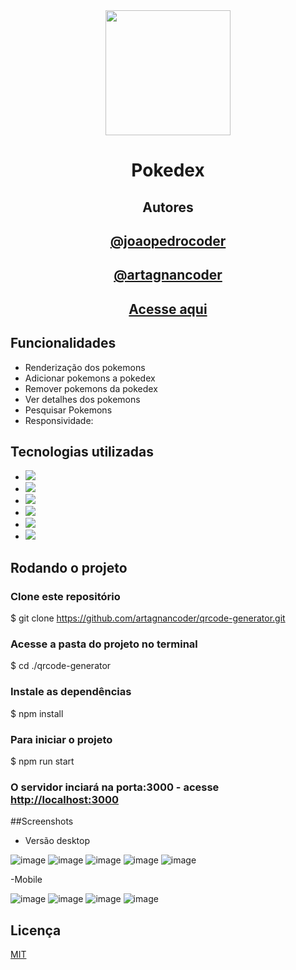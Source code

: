 

<div align="center">
<img src='https://media1.giphy.com/media/96Xaju9KRM4ne/giphy.gif?cid=ecf05e47184jtmgvar6elhzx6mlponmq6fu4lu74m64wqxay&rid=giphy.gif&ct=g' width="200" height="200">
  </div>
<div align="center"> 
<h1> Pokedex </h1>
</div>

<div align="center"> 

  ## Autores

  <h2> <a href="https://github.com/joaopedrocoder"> @joaopedrocoder </a> </h2>
  <h2> <a href="https://github.com/artagnancoder"> @artagnancoder </a> </h2>
</div>




<div align="center"> 
  <h2> <a href='http://political-letter.surge.sh/' target='_blank'> Acesse aqui </a> </h2>
</div>




## Funcionalidades

- Renderização dos pokemons
- Adicionar pokemons a pokedex
- Remover pokemons da pokedex
- Ver detalhes dos pokemons
- Pesquisar Pokemons
- Responsividade:

## Tecnologias utilizadas

- <img src="https://img.shields.io/badge/JavaScript-F7DF1E?style=for-the-badge&logo=javascript&logoColor=black" target="_blank">
- <img src="https://img.shields.io/badge/HTML5-E34F26?style=for-the-badge&logo=html5&logoColor=white" target="_blank">
- <img src="https://img.shields.io/badge/CSS3-1572B6?style=for-the-badge&logo=css3&logoColor=white" target="_blank">
- <img src="https://img.shields.io/badge/React-20232A?style=for-the-badge&logo=react&logoColor=61DAFB" target="_blank">
- <img src="https://img.shields.io/badge/styled--components-DB7093?style=for-the-badge&logo=styled-components&logoColor=white" target="_blank">
- <img src="https://img.shields.io/badge/Material--UI-0081CB?style=for-the-badge&logo=material-ui&logoColor=white" target="_blank">


## Rodando o projeto

### Clone este repositório
$ git clone <https://github.com/artagnancoder/qrcode-generator.git>

### Acesse a pasta do projeto no terminal
$ cd ./qrcode-generator

### Instale as dependências
$ npm install

### Para iniciar o projeto
$ npm run start

### O servidor inciará na porta:3000 - acesse <http://localhost:3000>

##Screenshots

- Versão desktop

![image](https://user-images.githubusercontent.com/83232317/131231277-42df50a4-5204-4b19-be13-17fe1807d73b.png)
![image](https://user-images.githubusercontent.com/81184973/126021807-d3a05ca8-9a41-4a41-89fb-0dfad3c605e4.png)
![image](https://user-images.githubusercontent.com/81184973/126021816-9d411272-6dd9-4001-8477-24ce78ccca73.png)
![image](https://user-images.githubusercontent.com/81184973/126021822-e8f3746c-0c17-49e4-a590-3f02bedd6ab1.png)
![image](https://user-images.githubusercontent.com/81184973/126021854-330b3de2-99b9-4e70-a0f0-7da5271cb950.png)

-Mobile

![image](https://user-images.githubusercontent.com/81184973/126077130-7cc4ce82-b431-4663-9d22-bdb3b72b265a.png)
![image](https://user-images.githubusercontent.com/81184973/126077143-0a3466c0-42a1-4354-b0fe-5b96735295c6.png)
![image](https://user-images.githubusercontent.com/81184973/126077170-66049302-f154-46e5-821e-b049e23cc866.png)
![image](https://user-images.githubusercontent.com/81184973/126077190-7343aaa2-b9f3-4525-be91-ae15ea0aa597.png)

## Licença 

[MIT](https://choosealicense.com/licenses/mit/)








